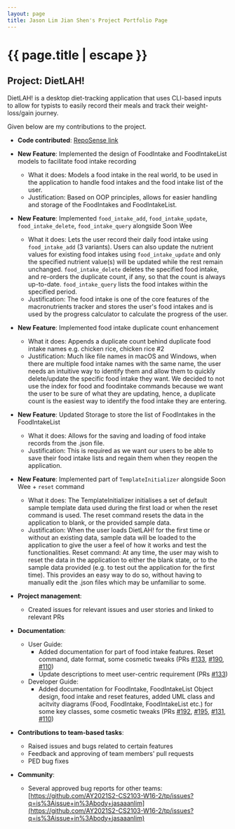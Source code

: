 ```yaml
---
layout: page
title: Jason Lim Jian Shen's Project Portfolio Page
---
```


<h1 class="post-title">{{ page.title | escape }}</h1>

## Project: DietLAH!

DietLAH! is a desktop diet-tracking application that uses CLI-based inputs to allow for typists to easily record their meals and track their weight-loss/gain journey.

Given below are my contributions to the project.

- **Code contributed**: [RepoSense link](https://nus-cs2103-ay2021s2.github.io/tp-dashboard/?search=&sort=groupTitle&sortWithin=title&timeframe=commit&mergegroup=&groupSelect=groupByRepos&breakdown=true&checkedFileTypes=docs~functional-code~test-code~other&since=&tabOpen=true&tabType=authorship&tabAuthor=jasaaanlim&tabRepo=AY2021S2-CS2103T-T12-2%2Ftp%5Bmaster%5D&authorshipIsMergeGroup=false&authorshipFileTypes=docs~functional-code~test-code&authorshipIsBinaryFileTypeChecked=false)

* **New Feature**: Implemented the design of FoodIntake and FoodIntakeList models to facilitate food intake recording
    * What it does: Models a food intake in the real world, to be used in the application to handle food intakes and the food intake list of the user.
    * Justification: Based on OOP principles, allows for easier handling and storage of the FoodIntakes and FoodIntakeList.

* **New Feature**: Implemented `food_intake_add`, `food_intake_update`, `food_intake_delete`, `food_intake_query` alongside Soon Wee
    * What it does: Lets the user record their daily food intake using `food_intake_add` (3 variants). Users can also update the nutrient values for existing food intakes using `food_intake_update` and only the specified nutrient value(s) will be updated while the rest remain unchanged. `food_intake_delete` deletes the specified food intake, and re-orders the duplicate count, if any, so that the count is always up-to-date. `food_intake_query` lists the food intakes within the specified period.
    * Justification: The food intake is one of the core features of the macronutrients tracker and stores the user's food intakes and is used by the progress calculator to calculate the progress of the user.

* **New Feature**: Implemented food intake duplicate count enhancement
    * What it does: Appends a duplicate count behind duplicate food intake names e.g. chicken rice, chicken rice #2
    * Justification: Much like file names in macOS and Windows, when there are multiple food intake names with the same name, the user needs an intuitive way to identify them and allow them to quickly delete/update the specific food intake they want. We decided to not use the index for food and foodintake commands because we want the user to be sure of what they are updating, hence, a duplicate count is the easiest way to identify the food intake they are entering.

* **New Feature**: Updated Storage to store the list of FoodIntakes in the FoodIntakeList
    * What it does: Allows for the saving and loading of food intake records from the .json file.
    * Justification: This is required as we want our users to be able to save their food intake lists and regain them when they reopen the application.

* **New Feature**: Implemented part of `TemplateInitializer` alongside Soon Wee + `reset` command
    * What it does: The TemplateInitializer initialises a set of default sample template data used during the first load or when the reset command is used. The reset command resets the data in the application to blank, or the provided sample data.
    * Justification: When the user loads DietLAH! for the first time or without an existing data, sample data will be loaded to the application to give the user a feel of how it works and test the functionalities. Reset command: At any time, the user may wish to reset the data in the application to either the blank state, or to the sample data provided (e.g. to test out the application for the first time). This provides an easy way to do so, without having to manually edit the .json files which may be unfamiliar to some.

* **Project management**:
    * Created issues for relevant issues and user stories and linked to relevant PRs

* **Documentation**:
	* User Guide:
        * Added documentation for part of food intake features. Reset command, date format, some cosmetic tweaks (PRs [#133](https://github.com/AY2021S2-CS2103T-T12-2/tp/pull/133), [#190](https://github.com/AY2021S2-CS2103T-T12-2/tp/pull/190), [#110](https://github.com/AY2021S2-CS2103T-T12-2/tp/pull/110))
        * Update descriptions to meet user-centric requirement (PRs [#133](https://github.com/AY2021S2-CS2103T-T12-2/tp/pull/133))
	* Developer Guide:
        * Added documentation for FoodIntake, FoodIntakeList Object design, food intake and reset features, added UML class and acitvity diagrams (Food, FoodIntake, FoodIntakeList etc.) for some key classes, some cosmetic tweaks (PRs [#192](https://github.com/AY2021S2-CS2103T-T12-2/tp/pull/192), [#195](https://github.com/AY2021S2-CS2103T-T12-2/tp/pull/195), [#131](https://github.com/AY2021S2-CS2103T-T12-2/tp/pull/131), [#110](https://github.com/AY2021S2-CS2103T-T12-2/tp/pull/110))

* **Contributions to team-based tasks**:
    * Raised issues and bugs related to certain features
	* Feedback and approving of team members' pull requests
    * PED bug fixes

* **Community**:
	* Several approved bug reports for other teams: [https://github.com/AY2021S2-CS2103-W16-2/tp/issues?q=is%3Aissue+in%3Abody+jasaaanlim](https://github.com/AY2021S2-CS2103-W16-2/tp/issues?q=is%3Aissue+in%3Abody+jasaaanlim)
